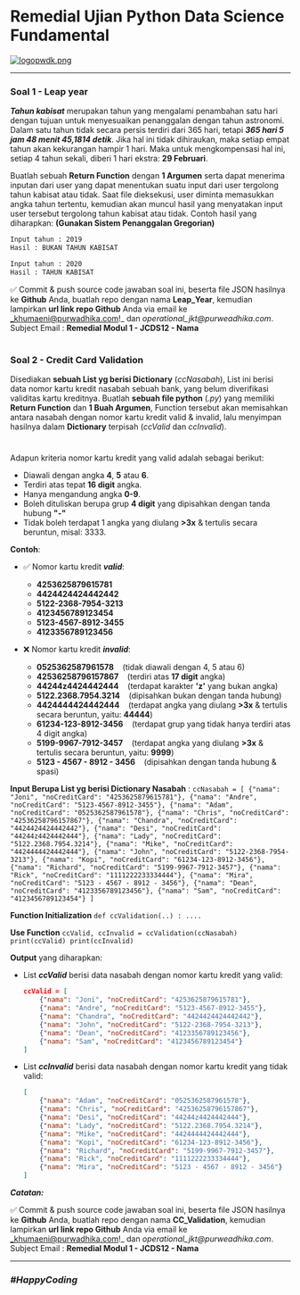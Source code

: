 # Remedial Ujian Python Data Science Fundamental



[![logopwdk.png](https://i.postimg.cc/66VC3Rgx/logopwdk.png)](https://postimg.cc/s1XMHB3T)


<hr>



### **Soal 1 - Leap year**

__*Tahun kabisat*__ merupakan tahun yang mengalami penambahan satu hari dengan tujuan untuk menyesuaikan penanggalan dengan tahun astronomi. Dalam satu tahun tidak secara persis terdiri dari 365 hari, tetapi __*365 hari 5 jam 48 menit 45,1814 detik*__. Jika hal ini tidak dihiraukan, maka setiap empat tahun akan kekurangan hampir 1 hari. Maka untuk mengkompensasi hal ini, setiap 4 tahun sekali, diberi 1 hari ekstra: __29 Februari__. 

Buatlah sebuah **Return Function** dengan **1 Argumen** serta dapat menerima inputan dari user yang dapat menentukan suatu input dari user tergolong tahun kabisat atau tidak. Saat file dieksekusi, user diminta memasukkan angka tahun tertentu, kemudian akan muncul hasil yang menyatakan input user tersebut tergolong tahun kabisat atau tidak. Contoh hasil yang diharapkan:
**(Gunakan Sistem Penanggalan Gregorian)**

```bash
Input tahun : 2019
Hasil : BUKAN TAHUN KABISAT

Input tahun : 2020
Hasil : TAHUN KABISAT
```


✅ Commit & push source code jawaban soal ini, beserta file JSON hasilnya ke __Github__ Anda, buatlah repo dengan nama __Leap_Year__, kemudian lampirkan __url link repo Github__ Anda via email ke _khumaeni@purwadhika.com!_ dan _operational_jkt@purweadhika.com_. Subject Email : **Remedial Modul 1 - JCDS12 - Nama**


#

### **Soal 2 - Credit Card Validation**

Disediakan __sebuah List yg berisi Dictionary__ (_ccNasabah_), List ini berisi data nomor kartu kredit nasabah sebuah bank, yang belum diverifikasi validitas kartu kreditnya. Buatlah __sebuah file python__ (*.py*) yang memiliki **Return Function** dan **1 Buah Argumen**, Function tersebut akan memisahkan antara nasabah dengan nomor kartu kredit valid & invalid, lalu menyimpan hasilnya dalam **Dictionary** terpisah (_ccValid_ dan _ccInvalid_).

# 

Adapun kriteria nomor kartu kredit yang valid adalah sebagai berikut:

- Diawali dengan angka __4__, **5** atau __6__.
- Terdiri atas tepat __16 digit__ angka.
- Hanya mengandung angka __0-9__.
- Boleh dituliskan berupa grup __4 digit__ yang dipisahkan dengan tanda hubung __"-"__
- Tidak boleh terdapat 1 angka yang diulang __>3x__ & tertulis secara beruntun, misal: 3333.

__Contoh__:
- ✅ Nomor kartu kredit __*valid*__:
    - __4253625879615781__
    - __4424424424442442__
    - __5122-2368-7954-3213__
    - __4123456789123454__
    - __5123-4567-8912-3455__
    - __4123356789123456__

- ❌ Nomor kartu kredit __*invalid*__:
    - __0525362587961578__ &nbsp;&nbsp;&nbsp;(tidak diawali dengan 4, 5 atau 6)
    - __42536258796157867__ &nbsp;&nbsp;&nbsp;(terdiri atas __17 digit__ angka)
    - __44244z4424442444__ &nbsp;&nbsp;&nbsp;(terdapat karakter __'z'__ yang bukan angka)
    - __5122.2368.7954.3214__ &nbsp;&nbsp;&nbsp;(dipisahkan bukan dengan tanda hubung)
    - __4424444424442444__ &nbsp;&nbsp;&nbsp;(terdapat angka yang diulang __>3x__ & tertulis secara beruntun, yaitu: __44444__)
    - __61234-123-8912-3456__ &nbsp;&nbsp;&nbsp;(terdapat grup yang tidak hanya terdiri atas 4 digit angka)
    - __5199-9967-7912-3457__  &nbsp;&nbsp;&nbsp;(terdapat angka yang diulang __>3x__ & tertulis secara beruntun, yaitu: __9999__)
    - __5123 - 4567 - 8912 - 3456__ &nbsp;&nbsp;&nbsp;(dipisahkan dengan tanda hubung & spasi)

__Input Berupa List yg berisi Dictionary Nasabah__  :
    ```
    ccNasabah = [
    {"nama": "Joni", "noCreditCard": "4253625879615781"},
    {"nama": "Andre", "noCreditCard": "5123-4567-8912-3455"},
    {"nama": "Adam", "noCreditCard": "0525362587961578"},
    {"nama": "Chris", "noCreditCard": "42536258796157867"},
    {"nama": "Chandra", "noCreditCard": "4424424424442442"},
    {"nama": "Desi", "noCreditCard": "44244z4424442444"},
    {"nama": "Lady", "noCreditCard": "5122.2368.7954.3214"},
    {"nama": "Mike", "noCreditCard": "4424444424442444"},
    {"nama": "John", "noCreditCard": "5122-2368-7954-3213"},
    {"nama": "Kopi", "noCreditCard": "61234-123-8912-3456"},
    {"nama": "Richard", "noCreditCard": "5199-9967-7912-3457"},
    {"nama": "Rick", "noCreditCard": "1111222233334444"},
    {"nama": "Mira", "noCreditCard": "5123 - 4567 - 8912 - 3456"},
    {"nama": "Dean", "noCreditCard": "4123356789123456"},
    {"nama": "Sam", "noCreditCard": "4123456789123454"}
    ]
    ```

__Function Initialization__
    ```
    def ccValidation(..) :
        ....
    ```

__Use Function__
    ```
    ccValid, ccInvalid = ccValidation(ccNasabah)
    print(ccValid)
    print(ccInvalid)
    ```

__Output__ yang diharapkan:
- List __*ccValid*__ berisi data nasabah dengan nomor kartu kredit yang valid:
    ```json
    ccValid = [
        {"nama": "Joni", "noCreditCard": "4253625879615781"},
        {"nama": "Andre", "noCreditCard": "5123-4567-8912-3455"},
        {"nama": "Chandra", "noCreditCard": "4424424424442442"},
        {"nama": "John", "noCreditCard": "5122-2368-7954-3213"},
        {"nama": "Dean", "noCreditCard": "4123356789123456"},
        {"nama": "Sam", "noCreditCard": "4123456789123454"}
    ]
    ```
- List __*ccInvalid*__ berisi data nasabah dengan nomor kartu kredit yang tidak valid:
    ```json
    [
        {"nama": "Adam", "noCreditCard": "0525362587961578"},
        {"nama": "Chris", "noCreditCard": "42536258796157867"},
        {"nama": "Desi", "noCreditCard": "44244z4424442444"},
        {"nama": "Lady", "noCreditCard": "5122.2368.7954.3214"},
        {"nama": "Mike", "noCreditCard": "4424444424442444"},
        {"nama": "Kopi", "noCreditCard": "61234-123-8912-3456"},
        {"nama": "Richard", "noCreditCard": "5199-9967-7912-3457"},
        {"nama": "Rick", "noCreditCard": "1111222233334444"},
        {"nama": "Mira", "noCreditCard": "5123 - 4567 - 8912 - 3456"}
    ]
    ```

_**Catatan:**_ 


✅ Commit & push source code jawaban soal ini, beserta file JSON hasilnya ke __Github__ Anda, buatlah repo dengan nama __CC_Validation__, kemudian lampirkan __url link repo Github__ Anda via email ke _khumaeni@purwadhika.com!_ dan _operational_jkt@purweadhika.com_. Subject Email : **Remedial Modul 1 - JCDS12 - Nama**



<hr>

### *__#HappyCoding__* 
